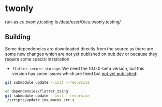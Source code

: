 # twonly

run-as eu.twonly.testing ls /data/user/0/eu.twonly.testing/



## Building

Some dependencies are downloaded directly from the source as there are some new changes which are not yet published on
pub.dev or because they require some special installation.

- `flutter_secure_storage`: We need the 10.0.0-beta version, but this version has some issues which are fixed but [not yet published](https://github.com/juliansteenbakker/flutter_secure_storage/issues/866):

```bash
git submodule update --init --recursive

cd dependencies/flutter_zxing
git submodule update --init --recursive
./scripts/update_ios_macos_src.s
```

